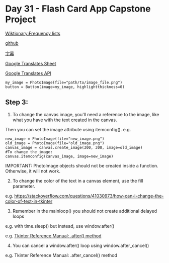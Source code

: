 # Day 31 - Flash Card App Capstone Project

[Wiktionary:Frequency lists](https://en.wiktionary.org/wiki/Wiktionary:Frequency_lists#Japanese)

[github](https://github.com/hermitdave/FrequencyWords)

[字幕](https://www.opensubtitles.org/en/search/subs)

[Google Translates Sheet](https://support.google.com/docs/answer/3093331?hl=en-GB)

[Google Translates API](https://cloud.google.com/translate/docs/languages?hl=en)


```
my_image = PhotoImage(file="path/to/image_file.png")
button = Button(image=my_image, highlightthickness=0)
```

## Step 3:

1. To change the canvas image, you'll need a reference to the image, like what you have with the text created in the canvas.
 
Then you can set the image attribute using itemconfig(). e.g.

```
new_image = PhotoImage(file="new_image.png")
old_image = PhotoImage(file="old_image.png")
canvas_image = canvas.create_image(300, 300, image=old_image)
#To change the image:
canvas.itemconfig(canvas_image, image=new_image)
```

IMPORTANT: PhotoImage objects should not be created inside a function. Otherwise, it will not work.

2. To change the color of the text in a canvas element, use the fill parameter. 

e.g. https://stackoverflow.com/questions/41030973/how-can-i-change-the-color-of-text-in-tkinter

3. Remember in the mainloop() you should not create additional delayed loops 

e.g. with time.sleep() but instead, use window.after() 

e.g. [Tkinter Reference Manual: .after() method](https://tcl.tk/man/tcl8.6/TclCmd/after.htm)

4. You can cancel a window.after() loop using window.after_cancel() 

e.g. Tkinter Reference Manual: .after_cancel() method
